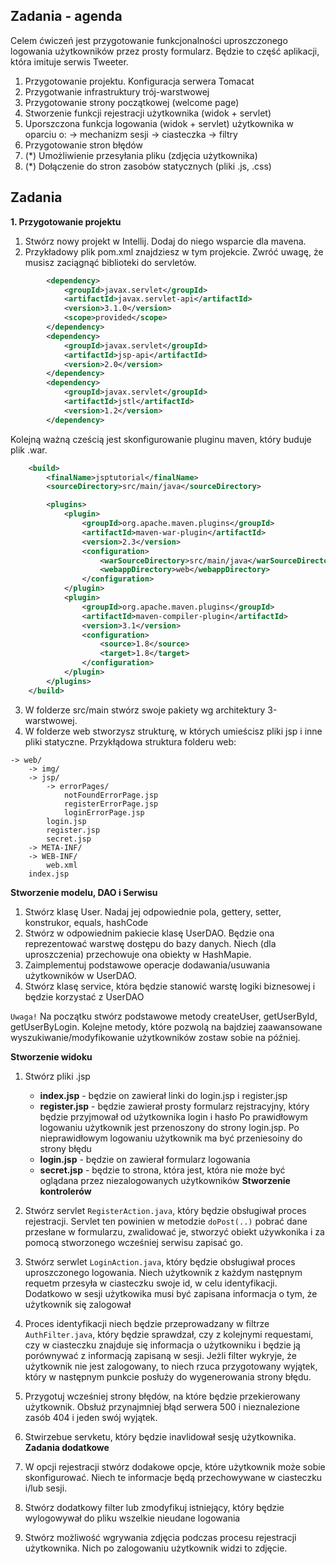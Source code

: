 ## Zadania - agenda

Celem ćwiczeń jest przygotowanie funkcjonalności uproszczonego logowania użytkowników 
przez prosty formularz. Będzie to część aplikacji, która imituje serwis Tweeter.

1. Przygotowanie projektu. Konfiguracja serwera Tomacat
2. Przygotwanie infrastruktury trój-warstwowej
3. Przygotowanie strony początkowej (welcome page)
4. Stworzenie funkcji rejestracji użytkownika (widok + servlet)
5. Uporszczona funkcja logowania (widok + servlet) użytkownika w oparciu o:
    -> mechanizm sesji
    -> ciasteczka
    -> filtry
6. Przygotowanie stron błędów    
7. (*) Umożliwienie przesyłania pliku (zdjęcia użytkownika)
8. (*) Dołączenie do stron zasobów statycznych (pliki .js, .css)


## Zadania

**1. Przygotowanie projektu**

1. Stwórz nowy projekt w Intellij. Dodaj do niego wsparcie dla mavena.
2. Przykładowy plik pom.xml znajdziesz w tym projekcie. Zwróć uwagę, że musisz zaciągnąć biblioteki
do servletów.  

```xml
        <dependency>
            <groupId>javax.servlet</groupId>
            <artifactId>javax.servlet-api</artifactId>
            <version>3.1.0</version>
            <scope>provided</scope>
        </dependency>
        <dependency>
            <groupId>javax.servlet</groupId>
            <artifactId>jsp-api</artifactId>
            <version>2.0</version>
        </dependency>
        <dependency>
            <groupId>javax.servlet</groupId>
            <artifactId>jstl</artifactId>
            <version>1.2</version>
        </dependency>
```

Kolejną ważną cześcią jest skonfigurowanie pluginu maven, który buduje plik .war.

```xml
    <build>
        <finalName>jsptutorial</finalName>
        <sourceDirectory>src/main/java</sourceDirectory>

        <plugins>
            <plugin>
                <groupId>org.apache.maven.plugins</groupId>
                <artifactId>maven-war-plugin</artifactId>
                <version>2.3</version>
                <configuration>
                    <warSourceDirectory>src/main/java</warSourceDirectory>
                    <webappDirectory>web</webappDirectory>
                </configuration>
            </plugin>
            <plugin>
                <groupId>org.apache.maven.plugins</groupId>
                <artifactId>maven-compiler-plugin</artifactId>
                <version>3.1</version>
                <configuration>
                    <source>1.8</source>
                    <target>1.8</target>
                </configuration>
            </plugin>
        </plugins>
    </build>
```

3. W folderze src/main stwórz swoje pakiety wg architektury 3-warstwowej.
4. W folderze web stworzysz strukturę, w których umieścisz pliki jsp i inne pliki statyczne.
Przykłądowa struktura folderu web:
```
-> web/
    -> img/
    -> jsp/
        -> errorPages/
            notFoundErrorPage.jsp
            registerErrorPage.jsp
            loginErrorPage.jsp
        login.jsp
        register.jsp
        secret.jsp
    -> META-INF/
    -> WEB-INF/
        web.xml
    index.jsp    
 ```       

**Stworzenie modelu, DAO i Serwisu**

1. Stwórz klasę User. Nadaj jej odpowiednie pola, gettery, setter, konstrukor, equals, hashCode
2. Stwórz w odpowiednim pakiecie klasę UserDAO. Będzie ona reprezentować warstwę dostępu do bazy danych.
Niech (dla uproszczenia) przechowuje ona obiekty w HashMapie.
3. Zaimplementuj podstawowe operacje dodawania/usuwania użytkowników w UserDAO.
4. Stwórz klasę service, która będzie stanowić warstę logiki biznesowej i będzie korzystać
z UserDAO

`Uwaga!` Na początku stwórz podstawowe metody createUser, getUserById, getUserByLogin. Kolejne metody, które pozwolą na bajdziej
zaawansowane wyszukiwanie/modyfikowanie użytkowników zostaw sobie na później.

**Stworzenie widoku**
1. Stwórz pliki .jsp
    * **index.jsp** - będzie on zawierał linki do login.jsp i register.jsp
    * **register.jsp** - będzie zawierał prosty formularz rejstracyjny, który będzie przyjmował od użytkownika login i hasło
    Po prawidłowym logowaniu użytkownik jest przenoszony do strony login.jsp. Po nieprawidłowym logowaniu użytkownik ma być przeniesoiny do strony błędu
    * **login.jsp** - będzie on zawierał formularz logowania
    * **secret.jsp** - będzie to strona, która jest, która nie może być oglądana przez niezalogowanych użytkowników
**Stworzenie kontrolerów**

1. Stwórz servlet ```RegisterAction.java```, który będzie obsługiwał proces rejestracji.
Servlet ten powinien w metodzie ```doPost(..)``` pobrać dane przesłane w formularzu,
zwalidować je, stworzyć obiekt używkonika i za pomocą stworzonego wcześniej serwisu
zapisać go. 

2. Stwórz serwlet ```LoginAction.java```, który będzie obsługiwał proces uproszczonego logowania.
 Niech użytkownik z każdym następnym requetm przesyła w ciasteczku swoje id, w celu identyfikacji. Dodatkowo w 
 sesji użytkowika musi być zapisana informacja o tym, że użytkownik się zalogował
3. Proces identyfikacji niech będzie przeprowadzany w filtrze ```AuthFilter.java```, który będzie sprawdzał, czy z kolejnymi requestami, czy w ciasteczku znajduje się
informacja o użytkowniku i będzie ją porównywać z informacją zapisaną w sesji.
Jeżli filter wykryje, że użytkownik nie jest zalogowany, to niech rzuca przygotowany wyjątek,
który w następnym punkcie posłuży do wygenerowania strony błędu. 
4. Przygotuj wcześniej strony błędów, na które będzie przekierowany użytkownik. Obsłuż przynajmniej 
  błąd serwera 500 i nieznalezione zasób 404 i jeden swój wyjątek.
5. Stwirzebue servketu, który będzie inavlidował sesję użytkownika.
**Zadania dodatkowe**

1. W opcji rejestracji stwórz dodakowe opcje, które użytkownik może sobie skonfigurować.
Niech te informacje będą przechowywane w ciasteczku i/lub sesji.
2. Stwórz dodatkowy filter lub zmodyfikuj istniejący, który będzie wylogowywał do pliku wszelkie nieudane logowania
3. Stwórz możliwość wgrywania zdjęcia podczas procesu rejestracji użytkownika. Nich po zalogowaniu 
użytkownik widzi to zdjęcie.